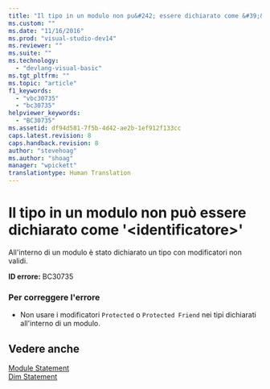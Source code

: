 ```yaml
---
title: "Il tipo in un modulo non pu&#242; essere dichiarato come &#39;&lt;identificatore&gt;&#39; | Microsoft Docs"
ms.custom: ""
ms.date: "11/16/2016"
ms.prod: "visual-studio-dev14"
ms.reviewer: ""
ms.suite: ""
ms.technology: 
  - "devlang-visual-basic"
ms.tgt_pltfrm: ""
ms.topic: "article"
f1_keywords: 
  - "vbc30735"
  - "bc30735"
helpviewer_keywords: 
  - "BC30735"
ms.assetid: df94d581-7f5b-4d42-ae2b-1ef912f133cc
caps.latest.revision: 8
caps.handback.revision: 8
author: "stevehoag"
ms.author: "shoag"
manager: "wpickett"
translationtype: Human Translation
---
```

# Il tipo in un modulo non pu&#242; essere dichiarato come &#39;&lt;identificatore&gt;&#39;
All'interno di un modulo è stato dichiarato un tipo con modificatori non validi.  
  
 **ID errore:** BC30735  
  
### Per correggere l'errore  
  
-   Non usare i modificatori `Protected` o `Protected Friend` nei tipi dichiarati all'interno di un modulo.  
  
## Vedere anche  
 [Module Statement](../../visual-basic/language-reference/statements/module-statement.md)   
 [Dim Statement](../../visual-basic/language-reference/statements/dim-statement.md)